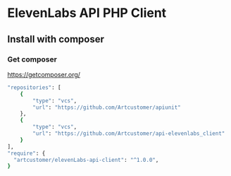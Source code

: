 # ElevenLabs API PHP Client

## Install with composer
### Get composer
https://getcomposer.org/

```bash
"repositories": [
    {
        "type": "vcs",
        "url": "https://github.com/Artcustomer/apiunit"
    },
    {
        "type": "vcs",
        "url": "https://github.com/Artcustomer/api-elevenlabs_client"
    }
],
"require": {
  "artcustomer/elevenLabs-api-client": "^1.0.0",
}
```
